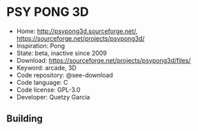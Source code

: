 # PSY PONG 3D

- Home: http://psypong3d.sourceforge.net/, https://sourceforge.net/projects/psypong3d/
- Inspiration: Pong
- State: beta, inactive since 2009
- Download: https://sourceforge.net/projects/psypong3d/files/
- Keyword: arcade, 3D
- Code repository: @see-download
- Code language: C
- Code license: GPL-3.0
- Developer: Quetzy Garcia

## Building
